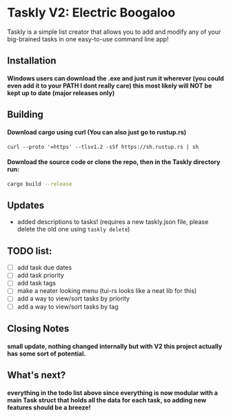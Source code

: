 # Taskly V2: Electric Boogaloo

Taskly is a simple list creator that allows you to add and modify any of your big-brained tasks in one easy-to-use command line app! 

## Installation

#### Windows users can download the .exe and just run it wherever (you could even add it to your PATH I dont really care) this most likely will NOT be kept up to date (major releases only)

## Building
#### Download cargo using curl (You can also just go to rustup.rs) 

 ```
 curl --proto '=https' --tlsv1.2 -sSf https://sh.rustup.rs | sh
 ```

#### Download the source code or clone the repo, then in the Taskly directory run:

```bash
cargo build --release
```
## Updates
- added descriptions to tasks! (requires a new taskly.json file, please delete the old one using ```taskly delete```)




## TODO list:
- [ ] add task due dates
- [ ] add task priority 
- [ ] add task tags
- [ ] make a neater looking menu (tui-rs looks like a neat lib for this)
- [ ] add a way to view/sort tasks by priority
- [ ] add a way to view/sort tasks by tag

## Closing Notes
#### small update, nothing changed internally but with V2 this project actually has some sort of potential.
## What's next?
#### everything in the todo list above since everything is now modular with a main Task struct that holds all the data for each task, so adding new features should be a breeze!

